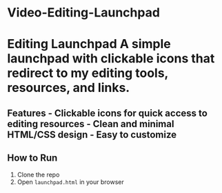 # Video-Editing-Launchpad

# Editing Launchpad    A simple launchpad with clickable icons that redirect to my editing tools, resources, and links.    

## Features   - Clickable icons for quick access to editing resources   - Clean and minimal HTML/CSS design   - Easy to customize  


## How to Run  
1. Clone the repo  
2. Open `launchpad.html` in your browser  
